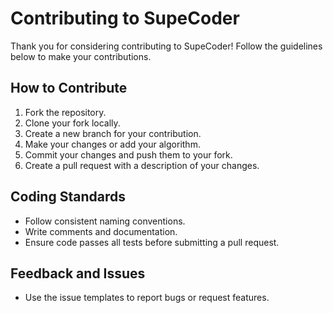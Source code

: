 # Contributing to SupeCoder

Thank you for considering contributing to SupeCoder! Follow the guidelines below to make your contributions.

## How to Contribute

1. Fork the repository.
2. Clone your fork locally.
3. Create a new branch for your contribution.
4. Make your changes or add your algorithm.
5. Commit your changes and push them to your fork.
6. Create a pull request with a description of your changes.

## Coding Standards
- Follow consistent naming conventions.
- Write comments and documentation.
- Ensure code passes all tests before submitting a pull request.

## Feedback and Issues
- Use the issue templates to report bugs or request features.
